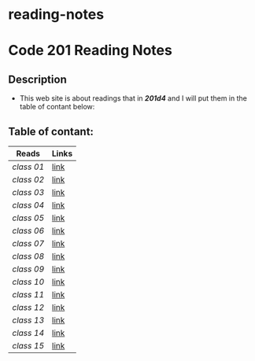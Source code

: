 # reading-notes
# Code 201 Reading Notes
## Description
- This web site is about readings that in ***201d4*** and I will put them in the table of contant below:
## Table of contant:
**Reads**  | **Links**
  -------------  | -------------
  *class 01* | [link](https://hussein66253.github.io/reading-notes/class01)
  *class 02*   | [link](https://hussein66253.github.io/reading-notes/calss-02)
  *class 03* | [link](https://hussein66253.github.io/reading-notes/class-03)
  *class 04*   | [link](https://hussein66253.github.io/reading-notes/class-04)
  *class 05* | [link](https://hussein66253.github.io/reading-notes/class-05)
  *class 06*   | [link](https://hussein66253.github.io/reading-notes/class-06)
  *class 07* | [link](https://hussein66253.github.io/reading-notes/class-07)
  *class 08*   | [link](https://hussein66253.github.io/reading-notes/class-08)
  *class 09* | [link](https://hussein66253.github.io/reading-notes/class-09)
  *class 10*   | [link]()
  *class 11* | [link]()
  *class 12*   | [link]()
  *class 13* | [link]()
  *class 14*   | [link]()
  *class 15* | [link]()
